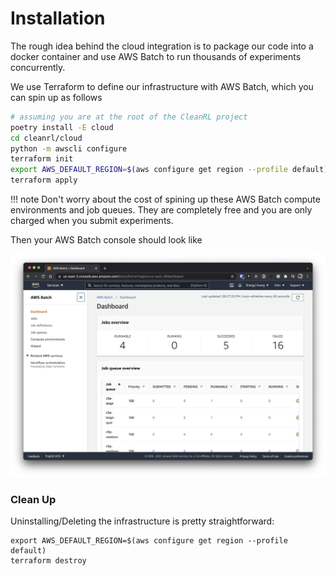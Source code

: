 # Installation

The rough idea behind the cloud integration is to package our code into a docker container and use AWS Batch to
run thousands of experiments concurrently. 


We use Terraform to define our infrastructure with AWS Batch, which you can spin up as follows

```bash
# assuming you are at the root of the CleanRL project
poetry install -E cloud
cd cleanrl/cloud
python -m awscli configure
terraform init
export AWS_DEFAULT_REGION=$(aws configure get region --profile default)
terraform apply
```

<script id="asciicast-445048" src="https://asciinema.org/a/445048.js" async></script>

!!! note
    Don't worry about the cost of spining up these AWS Batch compute environments and job queues. They are completely free and you are only charged when you submit experiments.


Then your AWS Batch console should look like

![aws_batch1.png](aws_batch1.png)


### Clean Up
Uninstalling/Deleting the infrastructure is pretty straightforward:
```
export AWS_DEFAULT_REGION=$(aws configure get region --profile default)
terraform destroy
```
